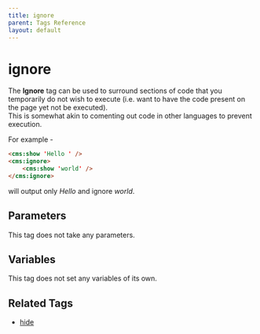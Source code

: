 ```yaml
---
title: ignore
parent: Tags Reference
layout: default
---
```


# ignore

The **Ignore** tag can be used to surround sections of code that you temporarily do not wish to execute (i.e. want to have the code present on the page yet not be executed).<br/>
This is somewhat akin to comenting out code in other languages to prevent execution.

For example -

```html
<cms:show 'Hello ' />
<cms:ignore>
    <cms:show 'world' />
</cms:ignore>
```

will output only _Hello_ and ignore _world_.

## Parameters

This tag does not take any parameters.

## Variables

This tag does not set any variables of its own.

## Related Tags

*   [hide](./hide.html)
